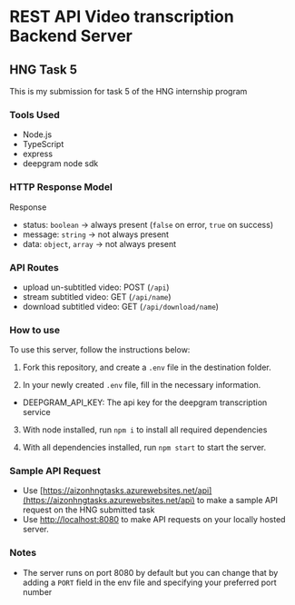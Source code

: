 # REST API Video transcription Backend Server
## HNG Task 5
This is my submission for task 5 of the HNG internship program

### Tools Used
- Node.js
- TypeScript
- express
- deepgram node sdk

### HTTP Response Model
Response
- status: `boolean` -> always present (`false` on error, `true` on success)
- message: `string` -> not always present
- data: `object`, `array` -> not always present

### API Routes
- upload un-subtitled video: POST (`/api`)
- stream subtitled video: GET (`/api/name`)
- download subtitled video: GET (`/api/download/name`)

### How to use
To use this server, follow the instructions below:
1. Fork this repository, and create a `.env` file in the destination folder.

2. In your newly created `.env` file, fill in the necessary information.
- DEEPGRAM_API_KEY: The api key for the deepgram transcription service

3. With node installed, run `npm i` to install all required dependencies

4. With all dependencies installed, run `npm start` to start the server.

### Sample API Request
- Use [https://aizonhngtasks.azurewebsites.net/api](https://aizonhngtasks.azurewebsites.net/api) to make a sample API request on the HNG submitted task
- Use [http://localhost:8080](http://localhost:8080) to make API requests on your locally hosted server.

### Notes
- The server runs on port 8080 by default but you can change that by adding a `PORT` field in the env file and specifying your preferred port number


